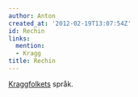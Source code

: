 ```yaml
---
author: Anton
created_at: '2012-02-19T13:07:54Z'
id: Rechin
links:
  mention:
  - Kragg
title: Rechin
---
```


[Kraggfolkets] språk.

  [Kraggfolkets]: Kragg
